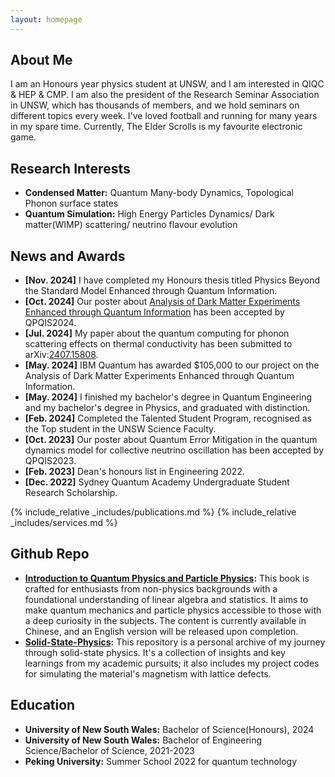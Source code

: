 ```yaml
---
layout: homepage
---
```


## About Me

I am an Honours year physics student at UNSW, and I am interested in QIQC & HEP & CMP. I am also the president of the Research Seminar Association in UNSW, which has thousands of members, and we hold seminars on different topics every week. I've loved football and running for many years in my spare time. Currently, The Elder Scrolls is my favourite electronic game.

## Research Interests

- **Condensed Matter:** Quantum Many-body Dynamics, Topological Phonon surface states
- **Quantum Simulation:** High Energy Particles Dynamics/ Dark matter(WIMP) scattering/ neutrino flavour evolution

## News and Awards
- **[Nov. 2024]** I have completed my Honours thesis titled Physics Beyond the Standard Model Enhanced through Quantum Information.
- **[Oct. 2024]** Our poster about [Analysis of Dark Matter Experiments Enhanced  through Quantum Information](http://qpqis.baqis.ac.cn/2024/poster/poster-details/455) has been accepted by QPQIS2024.
- **[Jul. 2024]** My paper about the quantum computing for phonon scattering effects on thermal conductivity has been submitted to arXiv:[2407.15808](https://arxiv.org/abs/2407.15808).
- **[May. 2024]** IBM Quantum has awarded $105,000 to our project on the Analysis of Dark Matter Experiments Enhanced through Quantum Information.
- **[May. 2024]** I finished my bachelor's degree in Quantum Engineering and my bachelor's degree in Physics, and graduated with distinction.
- **[Feb. 2024]** Completed the Talented Student Program, recognised as the Top student in the UNSW Science Faculty.
- **[Oct. 2023]** Our poster about Quantum Error Mitigation in the quantum dynamics model for collective neutrino oscillation has been accepted by QPQIS2023.
- **[Feb. 2023]** Dean's honours list in Engineering 2022.
- **[Dec. 2022]** Sydney Quantum Academy Undergraduate Student Research Scholarship.

<!-- {% include_relative _includes/publications.md %} -->
{% include_relative _includes/publications.md %}
{% include_relative _includes/services.md %}

## Github Repo

- **[Introduction to Quantum Physics and Particle Physics](https://github.com/xiangjun-tan/Introduction-to-Quantum-Physics-and-Particle-Physics):** This book is crafted for enthusiasts from non-physics backgrounds with a foundational understanding of linear algebra and statistics. It aims to make quantum mechanics and particle physics accessible to those with a deep curiosity in the subjects. The content is currently available in Chinese, and an English version will be released upon completion.
- **[Solid-State-Physics](https://github.com/xiangjun-tan/Solid-State-Physics):** This repository is a personal archive of my journey through solid-state physics. It's a collection of insights and key learnings from my academic pursuits; it also includes my project codes for simulating the material's magnetism with lattice defects.

## Education
- **University of New South Wales:** Bachelor of Science(Honours), 2024
- **University of New South Wales:** Bachelor of Engineering Science/Bachelor of Science, 2021-2023
- **Peking University:** Summer School 2022 for quantum technology
